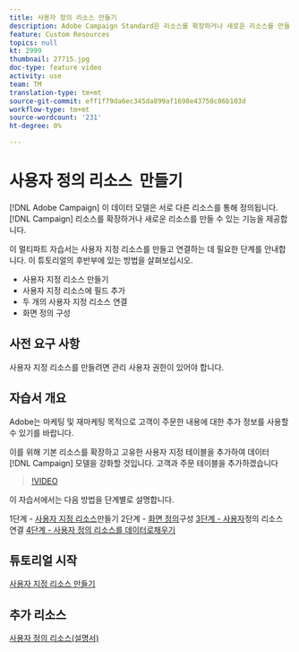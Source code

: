 ```yaml
---
title: 사용자 정의 리소스 만들기
description: Adobe Campaign Standard은 리소스를 확장하거나 새로운 리소스를 만들 수 있는 기능을 제공합니다. 이 멀티파트 자습서는 사용자 지정 리소스를 만들고 연결하는 데 필요한 단계를 안내합니다.
feature: Custom Resources
topics: null
kt: 2999
thumbnail: 27715.jpg
doc-type: feature video
activity: use
team: TM
translation-type: tm+mt
source-git-commit: eff1f79da6ec345da899af1698e43750c06b103d
workflow-type: tm+mt
source-wordcount: '231'
ht-degree: 0%

---
```



# 사용자 정의 리소스 &#x200B; 만들기

[!DNL Adobe Campaign] 이 데이터 모델은 서로 다른 리소스를 통해 정의됩니다. [!DNL Campaign] 리소스를 확장하거나 새로운 리소스를 만들 수 있는 기능을 제공합니다.

이 멀티파트 자습서는 사용자 지정 리소스를 만들고 연결하는 데 필요한 단계를 안내합니다. 이 튜토리얼의 후반부에 있는 방법을 살펴보십시오.

* 사용자 지정 리소스 만들기
* 사용자 지정 리소스에 필드 추가
* 두 개의 사용자 지정 리소스 연결
* 화면 정의 구성

## 사전 요구 사항

사용자 지정 리소스를 만들려면 관리 사용자 권한이 있어야 합니다.

## 자습서 개요

Adobe는 마케팅 및 재마케팅 목적으로 고객이 주문한 내용에 대한 추가 정보를 사용할 수 있기를 바랍니다.

이를 위해 기본 리소스를 확장하고 고유한 사용자 지정 테이블을 추가하여 데이터 [!DNL Campaign] 모델을 강화할 것입니다. 고객과 주문 테이블을 추가하겠습니다

>[!VIDEO](https://video.tv.adobe.com/v/27715?quality=9)

이 자습서에서는 다음 방법을 단계별로 설명합니다.

1단계 - [사용자 지정 리소스](./creating-a-custom-resource)만들기 2단계 - [화면 정의](./configuring-a-screen-definition-for-a-custom-resource.md)구성 [3단계 - 사용자](./linking-custom-resources.md)정의 리소스 연결 [4단계 - 사용자 정의 리소스를 데이터로채우기](./populate-custom-resources-with-data.md)

## 튜토리얼 시작

[사용자 지정 리소스 만들기](./create-a-custom-resource)

## 추가 리소스

[사용자 정의 리소스(설명서)](https://experienceleague.adobe.com/docs/campaign-standard/using/working-with-apis/global-concepts/custom-resources.html)

